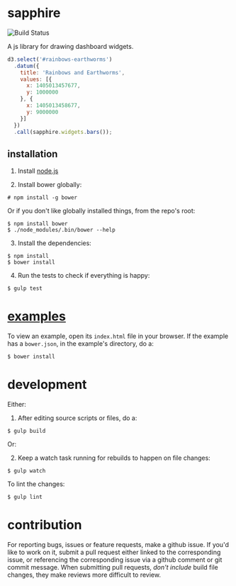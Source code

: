 # sapphire

![Build Status](https://api.travis-ci.org/praekelt/sapphire.png)

A js library for drawing dashboard widgets.

```javascript
d3.select('#rainbows-earthworms')
  .datum({
    title: 'Rainbows and Earthworms',
    values: [{
      x: 1405013457677,
      y: 1000000
    }, {
      x: 1405013458677,
      y: 9000000
    }]
  })
  .call(sapphire.widgets.bars());
```

## installation

1. Install [node.js](http://nodejs.org/)

2. Install bower globally:

```
# npm install -g bower
```

Or if you don't like globally installed things, from the repo's root:

```
$ npm install bower
$ ./node_modules/.bin/bower --help
```

3. Install the dependencies:

```
$ npm install
$ bower install
```

4. Run the tests to check if everything is happy:

```
$ gulp test
```

# [examples](examples/)

To view an example, open its `index.html` file in your browser. If the example has a `bower.json`, in the example's directory, do a: 

```
$ bower install
```

# development

Either:

  1. After editing source scripts or files, do a:

```
$ gulp build
```

Or:

  2. Keep a watch task running for rebuilds to happen on file changes:

```
$ gulp watch
```

To lint the changes:

```
$ gulp lint
```

# contribution

For reporting bugs, issues or feature requests, make a github issue. If you'd like to work on it, submit a pull request either linked to the corresponding issue, or referencing the corresponding issue via a github comment or git commit message. When submitting pull requests, *don't include* build file changes, they make reviews more difficult to review.
